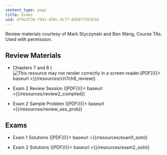 ```yaml
---
content_type: page
title: Exams
uid: df92df30-f9d1-d59c-9c77-85b077953634
---
```


Review materials courtesy of Mark Styczynski and Ben Wang, Course TAs. Used with permission.

Review Materials
----------------

*   Chapters 7 and 8 (![This resource may not render correctly in a screen reader.](/images/inacessible.gif)[PDF]({{< baseurl >}}/resources/ch7ch8_review))
    
*   Exam 2 Review Session ([PDF]({{< baseurl >}}/resources/review2_compiled))
    
*   Exam 2 Sample Problem ([PDF]({{< baseurl >}}/resources/review_ses_prob))
    

Exams
-----

*   Exam 1 Solutions ([PDF]({{< baseurl >}}/resources/exam1_soln))
    
*   Exam 2 Solutions ([PDF]({{< baseurl >}}/resources/exam2_soln))